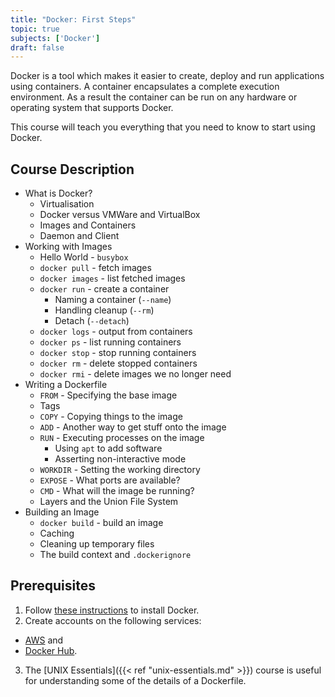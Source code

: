 ```yaml
---
title: "Docker: First Steps"
topic: true
subjects: ['Docker']
draft: false
---
```


<!--
https://docs.docker.com/get-started/
https://thenewstack.io/understanding-the-docker-cache-for-faster-builds/
https://docker-curriculum.com/
https://medium.freecodecamp.org/a-beginner-friendly-introduction-to-containers-vms-and-docker-79a9e3e119b
-->

Docker is a tool which makes it easier to create, deploy and run applications using containers. A container encapsulates a complete execution environment. As a result the container can be run on any hardware or operating system that supports Docker.

This course will teach you everything that you need to know to start using Docker.

## Course Description

- What is Docker?
	- Virtualisation
	- Docker versus VMWare and VirtualBox
	- Images and Containers
	- Daemon and Client
- Working with Images
	- Hello World - `busybox`
	- `docker pull` - fetch images
	- `docker images` - list fetched images
	- `docker run` - create a container
		- Naming a container (`--name`)
		- Handling cleanup (`--rm`)
		- Detach (`--detach`)
	- `docker logs` - output from containers
	- `docker ps` - list running containers
	- `docker stop` - stop running containers
	- `docker rm` - delete stopped containers
	- `docker rmi` - delete images we no longer need
- Writing a Dockerfile
	- `FROM` - Specifying the base image
	- Tags
	- `COPY` - Copying things to the image
	- `ADD` - Another way to get stuff onto the image
	- `RUN` - Executing processes on the image
		- Using `apt` to add software
		- Asserting non-interactive mode
	- `WORKDIR` - Setting the working directory
	- `EXPOSE` - What ports are available?
	- `CMD` - What will the image be running?
	- Layers and the Union File System
- Building an Image
	- `docker build` - build an image
	- Caching
	- Cleaning up temporary files
	- The build context and `.dockerignore`

<!--
- Projects
	- Static website
	- Dynamic webapp
-->

## Prerequisites

1. Follow [these instructions](https://docs.docker.com/install/) to install Docker.
2. Create accounts on the following services:

- [AWS](http://aws.amazon.com/) and
- [Docker Hub](https://hub.docker.com/).

3. The [UNIX Essentials]({{< ref "unix-essentials.md" >}}) course is useful for understanding some of the details of a Dockerfile.
